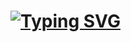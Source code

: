 # [![Typing SVG](https://readme-typing-svg.herokuapp.com?font=Markdown&size=30&color=F70000&multiline=true&width=280&height=150&lines=❃+𝐆𝐇𝐎𝐒𝐓+𝐒𝐇𝐀𝐃𝐎𝐖+❃)](https://git.io/typing-svg)

